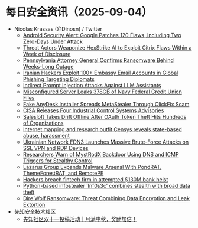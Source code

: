 # 每日安全资讯（2025-09-04）

- Nicolas Krassas (@Dinosn) / Twitter
  - [Android Security Alert: Google Patches 120 Flaws, Including Two Zero-Days Under Attack](https://x.com/Dinosn/status/1963220152264122646)
  - [Threat Actors Weaponize HexStrike AI to Exploit Citrix Flaws Within a Week of Disclosure](https://x.com/Dinosn/status/1963219798474596711)
  - [Pennsylvania Attorney General Confirms Ransomware Behind Weeks-Long Outage](https://x.com/Dinosn/status/1963203770352869418)
  - [Iranian Hackers Exploit 100+ Embassy Email Accounts in Global Phishing Targeting Diplomats](https://x.com/Dinosn/status/1963199181935288626)
  - [Indirect Prompt Injection Attacks Against LLM Assistants](https://x.com/Dinosn/status/1963198970873663580)
  - [Misconfigured Server Leaks 378GB of Navy Federal Credit Union Files](https://x.com/Dinosn/status/1963198920210739650)
  - [Fake AnyDesk Installer Spreads MetaStealer Through ClickFix Scam](https://x.com/Dinosn/status/1963185910171976097)
  - [CISA Releases Four Industrial Control Systems Advisories](https://x.com/Dinosn/status/1963139558935343183)
  - [Salesloft Takes Drift Offline After OAuth Token Theft Hits Hundreds of Organizations](https://x.com/Dinosn/status/1963132055606153445)
  - [Internet mapping and research outfit Censys reveals state-based abuse, harassment](https://x.com/Dinosn/status/1963132010764841175)
  - [Ukrainian Network FDN3 Launches Massive Brute-Force Attacks on SSL VPN and RDP Devices](https://x.com/Dinosn/status/1963075905171161485)
  - [Researchers Warn of MystRodX Backdoor Using DNS and ICMP Triggers for Stealthy Control](https://x.com/Dinosn/status/1963075811210362950)
  - [Lazarus Group Expands Malware Arsenal With PondRAT, ThemeForestRAT, and RemotePE](https://x.com/Dinosn/status/1963075749948359062)
  - [Hackers breach fintech firm in attempted $130M bank heist](https://x.com/Dinosn/status/1963075382095315319)
  - [Python-based infostealer ‘Inf0s3c’ combines stealth with broad data theft](https://x.com/Dinosn/status/1963075344573038811)
  - [Dire Wolf Ransomware: Threat Combining Data Encryption and Leak Extortion](https://x.com/Dinosn/status/1963075299131982230)
- 先知安全技术社区
  - [先知社区双十一投稿活动｜月满中秋，奖励加倍！](https://xz.aliyun.com/news/18748)
